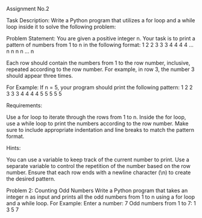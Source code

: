 Assignment No.2

Task Description:
Write a Python program that utilizes a for loop and a while loop inside it to solve the
following problem:

Problem Statement:
You are given a positive integer n. Your task is to print a pattern of numbers from 1
to n in the following format:
1
2 2
3 3 3
4 4 4 4
...
n n n n ... n

Each row should contain the numbers from 1 to the row number, inclusive, repeated
according to the row number. For example, in row 3, the number 3 should appear
three times.

For Example:
If n = 5, your program should print the following pattern:
1
2 2
3 3 3
4 4 4 4
5 5 5 5 5

Requirements:

Use a for loop to iterate through the rows from 1 to n.
Inside the for loop, use a while loop to print the numbers according to the row
number.
Make sure to include appropriate indentation and line breaks to match the pattern
format.

Hints:

You can use a variable to keep track of the current number to print.
Use a separate variable to control the repetition of the number based on the row
number.
Ensure that each row ends with a newline character (\n) to create the desired pattern.

Problem 2: Counting Odd Numbers
Write a Python program that takes an integer n as input and prints all the odd
numbers from 1 to n using a for loop and a while loop.
For Example:
Enter a number: 7
Odd numbers from 1 to 7:
1
3
5
7